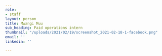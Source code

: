 ```yaml
---
role:
- staff
layout: person
title: Mwangi Muu
sub_heading: Paid operations intern
thumbnail: "/uploads/2021/02/19/screenshot_2021-02-18-1-facebook.png"
email: ''
linkedin: ''

---
```

